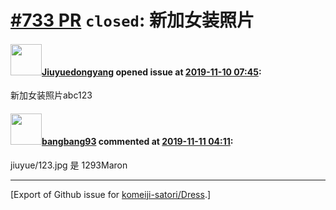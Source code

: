 # [\#733 PR](https://github.com/komeiji-satori/Dress/pull/733) `closed`: 新加女装照片

#### <img src="https://avatars.githubusercontent.com/u/44489310?u=52205d610b43d1211450aca88f2324c03003560a&v=4" width="50">[Jiuyuedongyang](https://github.com/Jiuyuedongyang) opened issue at [2019-11-10 07:45](https://github.com/komeiji-satori/Dress/pull/733):

新加女装照片abc123

#### <img src="https://avatars.githubusercontent.com/u/3430784?v=4" width="50">[bangbang93](https://github.com/bangbang93) commented at [2019-11-11 04:11](https://github.com/komeiji-satori/Dress/pull/733#issuecomment-552285980):

jiuyue/123.jpg 是 1293Maron


-------------------------------------------------------------------------------



[Export of Github issue for [komeiji-satori/Dress](https://github.com/komeiji-satori/Dress).]
